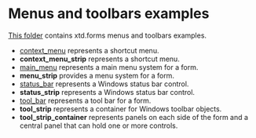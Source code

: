 # Menus and toolbars examples

[This folder](.) contains xtd.forms menus and toolbars examples.

* [context_menu](context_menu/README.md) represents a shortcut menu.
* **context_menu_strip** represents a shortcut menu.
* [main_menu](main_menu/README.md) represents a main menu system for a form.
* **menu_strip** provides a menu system for a form.
* [status_bar](status_bar/README.md) represents a Windows status bar control.
* **status_strip** represents a Windows status bar control.
* [tool_bar](tool_bar/README.md) represents a tool bar for a form.
* **tool_strip** represents a container for Windows toolbar objects.
* **tool_strip_container** represents panels on each side of the form and a central panel that can hold one or more controls.
